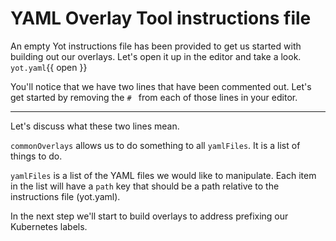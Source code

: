 # YAML Overlay Tool instructions file

An empty Yot instructions file has been provided to get us started with building out our overlays.  Let's open it up in the editor and take a look. `yot.yaml`{{ open }}  

You'll notice that we have two lines that have been commented out.  Let's get started by removing the `# ` from each of those lines in your editor.

---

Let's discuss what these two lines mean.

`commonOverlays` allows us to do something to all `yamlFiles`.  It is a list of things to do.

`yamlFiles` is a list of the YAML files we would like to manipulate.  Each item in the list will have a `path` key that should be a path relative to the instructions file (yot.yaml).

In the next step we'll start to build overlays to address prefixing our Kubernetes labels.